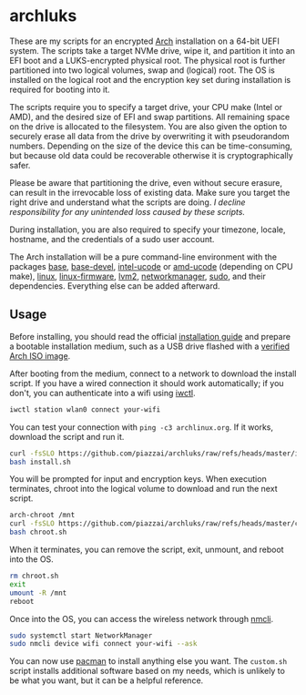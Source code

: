 # archluks

These are my scripts for an encrypted [Arch](https://www.archlinux.org) installation on a 64-bit UEFI system. The scripts take a target NVMe drive, wipe it, and partition it into an EFI boot and a LUKS-encrypted physical root. The physical root is further partitioned into two logical volumes, swap and (logical) root. The OS is installed on the logical root and the encryption key set during installation is required for booting into it.

The scripts require you to specify a target drive, your CPU make (Intel or AMD), and the desired size of EFI and swap partitions. All remaining space on the drive is allocated to the filesystem. You are also given the option to securely erase all data from the drive by overwriting it with pseudorandom numbers. Depending on the size of the device this can be time-consuming, but because old data could be recoverable otherwise it is cryptographically safer.

Please be aware that partitioning the drive, even without secure erasure, can result in the irrevocable loss of existing data. Make sure you target the right drive and understand what the scripts are doing. _I decline responsibility for any unintended loss caused by these scripts._

During installation, you are also required to specify your timezone, locale, hostname, and the credentials of a sudo user account.

The Arch installation will be a pure command-line environment with the packages [base](https://archlinux.org/packages/core/any/base/), [base-devel](https://archlinux.org/packages/core/any/base-devel/), [intel-ucode](https://archlinux.org/packages/extra/any/intel-ucode/) or [amd-ucode](https://archlinux.org/packages/core/any/amd-ucode/) (depending on CPU make), [linux](https://archlinux.org/packages/core/x86_64/linux/), [linux-firmware](https://archlinux.org/packages/core/any/linux-firmware/), [lvm2](https://archlinux.org/packages/core/x86_64/lvm2/), [networkmanager](https://archlinux.org/packages/extra/x86_64/networkmanager/), [sudo](https://archlinux.org/packages/core/x86_64/sudo/), and their dependencies. Everything else can be added afterward.

## Usage

Before installing, you should read the official [installation guide](https://wiki.archlinux.org/title/Installation_guide) and prepare a bootable installation medium, such as a USB drive flashed with a [verified Arch ISO image](https://archlinux.org/download/).

After booting from the medium, connect to a network to download the install script. If you have a wired connection it should work automatically; if you don't, you can authenticate into a wifi using [iwctl](https://man.archlinux.org/man/iwctl).

```sh
iwctl station wlan0 connect your-wifi
```

You can test your connection with `ping -c3 archlinux.org`. If it works, download the script and run it.

```sh
curl -fsSLO https://github.com/piazzai/archluks/raw/refs/heads/master/install.sh
bash install.sh
```

You will be prompted for input and encryption keys. When execution terminates, chroot into the logical volume to download and run the next script.

```sh
arch-chroot /mnt
curl -fsSLO https://github.com/piazzai/archluks/raw/refs/heads/master/chroot.sh
bash chroot.sh
```

When it terminates, you can remove the script, exit, unmount, and reboot into the OS.

```sh
rm chroot.sh
exit
umount -R /mnt
reboot
```

Once into the OS, you can access the wireless network through [nmcli](https://man.archlinux.org/man/nmcli).

```sh
sudo systemctl start NetworkManager
sudo nmcli device wifi connect your-wifi --ask
```

You can now use [pacman](https://man.archlinux.org/man/pacman) to install anything else you want. The `custom.sh` script installs additional software based on my needs, which is unlikely to be what you want, but it can be a helpful reference.
